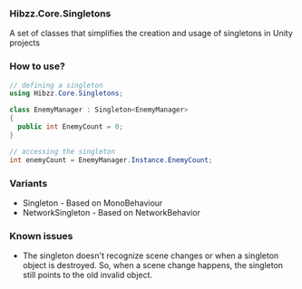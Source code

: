 ### Hibzz.Core.Singletons
A set of classes that simplifies the creation and usage of singletons in Unity projects

### How to use?
```c#
// defining a singleton
using Hibzz.Core.Singletons;

class EnemyManager : Singleton<EnemyManager>
{
  public int EnemyCount = 0;
}
```

```c#
// accessing the singleton
int enemyCount = EnemyManager.Instance.EnemyCount;
```

### Variants
- Singleton - Based on MonoBehaviour
- NetworkSingleton - Based on NetworkBehavior

### Known issues
- The singleton doesn't recognize scene changes or when a singleton object is destroyed. So, when a scene change happens, the singleton still points to the old invalid object. 